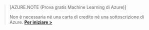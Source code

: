 >[AZURE.NOTE (Prova gratis Machine Learning di Azure)]
>
>Non è necessaria né una carta di credito né una sottoscrizione di Azure. <a href="https://studio.azureml.net/Home" target="_blank">**Per iniziare >**</a>

<!-----HONumber=July15_HO4-->